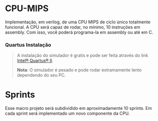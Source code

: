# CPU-MIPS
Implementação, em verilog, de uma CPU MIPS de ciclo único totalmente funcional. A CPU será capaz de rodar, no mínimo, 10 instruções em assembly. Com isso, você poderá programa-la em assembly ou até em C. 

### Quartus Instalação
> A instalação do simulador é gratis e pode ser feita através do link [Intel® Quartus® II](https://www.intel.com/content/www/us/en/software-kit/711791/intel-quartus-ii-web-edition-design-software-version-13-0sp1-for-windows.html).
>
>  **Nota**: O simulador é pesado e pode rodar extramamente lento dependendo do seu PC.

# Sprints

Esse macro projeto será subdividido em aproximadamente 10 sprints. Em cada sprint será implementado um novo componente da CPU.

